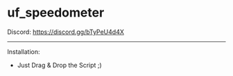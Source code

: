 # uf_speedometer

Discord: https://discord.gg/bTyPeU4d4X

------------------------------------

Installation:
  - Just Drag & Drop the Script ;)
